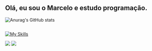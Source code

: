 ## Olá, eu sou o Marcelo e estudo programação.


![Anurag's GitHub stats](https://github-readme-stats.vercel.app/api?username=marcelobrj1&theme=algolia&show_icons=true) <br>
##
[![My Skills](https://skillicons.dev/icons?i=ts,js,react,next,tailwind,html,css,postgres,sass)](https://skillicons.dev)


 
<div> 
  <a href="https://instagram.com/marcelobrj1" target="_blank"><img src="https://img.shields.io/badge/-Instagram-%23E4405F?style=for-the-badge&logo=instagram&logoColor=white" target="blank"></a>
  <a href="https://www.linkedin.com/in/marcelobarreira-dev/" "target="_blank"><img src="https://img.shields.io/badge/-LinkedIn-%230077B5?style=for-the-badge&logo=linkedin&logoColor=white" target="_blank"></a> 
</div>

